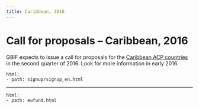 ```yaml
---
title: Caribbean, 2016
---
```

# Call for proposals – Caribbean, 2016

GBIF expects to issue a call for proposals for the [Caribbean ACP countries](https://ec.europa.eu/europeaid/regions/african-caribbean-and-pacific-acp-region_en) in the second quarter of 2016. Look for more information in early 2016.


```styledYaml
html:
- path: signup/signup_en.html
```

---------

```styledYaml
html:
- path: eufund.html
```